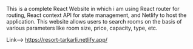This is a complete React Website in which i am using React router for routing, React context API for state management, and Netlify to host the application. This website allows users to search rooms on the basis of various parameters like room size, price, capacity, type, etc.

Link--> https://resort-tarkarli.netlify.app/
